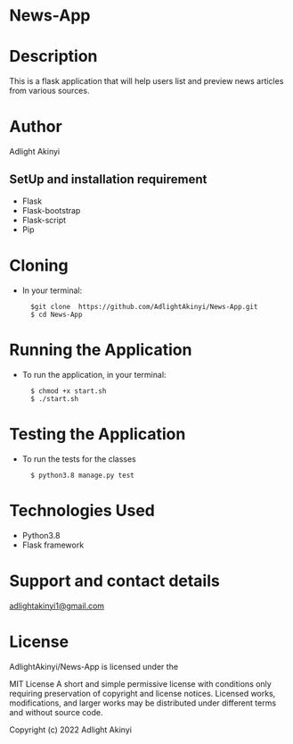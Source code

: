 # News-App

# Description
This is a flask application that will help users list and preview news articles from various sources.

# Author

Adlight Akinyi

## SetUp  and installation requirement
* Flask
* Flask-bootstrap
* Flask-script
* Pip

# Cloning
* In your terminal:

        $git clone  https://github.com/AdlightAkinyi/News-App.git
        $ cd News-App

# Running the Application
* To run the application, in your terminal:

        $ chmod +x start.sh
        $ ./start.sh

# Testing the Application
* To run the tests for the classes

        $ python3.8 manage.py test

# Technologies Used
* Python3.8
* Flask framework
# Support and contact details

 adlightakinyi1@gmail.com

# License

AdlightAkinyi/News-App is licensed under the

MIT License
A short and simple permissive license with conditions only requiring preservation of copyright and license notices. Licensed works, modifications, and larger works may be distributed under different terms and without source code.

Copyright (c) 2022 Adlight  Akinyi